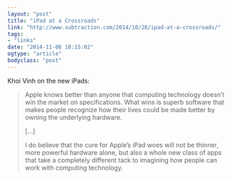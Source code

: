 ```yaml
---
layout: "post"
title: "iPad at a Crossroads"
link: "http://www.subtraction.com/2014/10/28/ipad-at-a-crossroads/"
tags: 
- "links"
date: "2014-11-06 18:15:02"
ogtype: "article"
bodyclass: "post"
---
```


Khoi Vinh on the new iPads:

> Apple knows better than anyone that computing technology doesn’t win the market on specifications. What wins is superb software that makes people recognize how their lives could be made better by owning the underlying hardware.
> 
>  […]
> 
>  I do believe that the cure for Apple’s iPad woes will not be thinner, more powerful hardware alone, but also a whole new class of apps that take a completely different tack to imagining how people can work with computing technology.